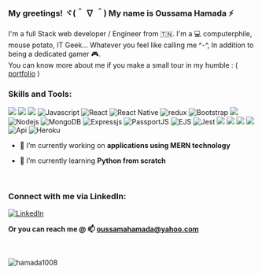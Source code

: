 ### My greetings! ヾ(＾ ∇ ＾) My name is Oussama Hamada ⚡️

I'm a full Stack web developer / Engineer from 🇹🇳. I'm a 💻 computerphile, mouse potato, IT Geek... Whatever you feel like calling me ^-^, In addition to being a dedicated gamer 🎮.
<br/>
You can know more about me if you make a small tour in my humble : ( [portfolio](https://oussamahamada.netlify.app//) )

<h3 >Skills and Tools:</h3>
<p>  
        <img src="https://img.shields.io/badge/-HTML5-E34F26?style=flat-square&logo=HTML5&logoColor=white"/>
        <img src="https://img.shields.io/badge/-CSS3-1572B6?style=flat-square&logo=CSS3&logoColor=white"/>
        <img src="https://img.shields.io/badge/SASS-hotpink.svg?style=flat-square&logo=SASS&logoColor=white"/>
        <img alt="Javascript" src="https://img.shields.io/badge/-Javascript-F7B93E?style=flat-square&logo=Javascript&logoColor=white" />
        <img alt="React" src="https://img.shields.io/badge/-React-8DD6F9?style=flat-square&logo=react&logoColor=white" />
        <img alt="React Native" src="https://img.shields.io/badge/react_native-%2320232a.svg?style=flat-square&logo=react&logoColor=%2361DAFB" />
        <img alt="redux" src="https://img.shields.io/badge/-Redux-764ABC?style=flat-square&logo=redux&logoColor=white" />
        <img alt="Bootstrap" src="https://img.shields.io/badge/-Bootstrap-8DD6F9?style=flat-square&logo=Bootstrap&logoColor=white" />
        <img src="https://img.shields.io/badge/-MATERIALUI-E34F26?style=flat-square&logo=MATERIALUI&logoColor=white"/>
        <img alt="Nodejs" src="https://img.shields.io/badge/-Nodejs-43853d?style=flat-square&logo=Node.js&logoColor=white" />
        <img alt="MongoDB" src="https://img.shields.io/badge/-MongoDB-13aa52?style=flat-square&logo=mongodb&logoColor=white" />
        <img alt="Expressjs" src="https://img.shields.io/badge/-Expressjs-CB3837?style=flat-square&logo=Express.js&logoColor=white" />
        <img alt="PassportJS" src="https://img.shields.io/badge/-PassportJS-E34F26?style=flat-square&logo=PassportJS&logoColor=white" />
        <img alt="EJS" src="https://img.shields.io/badge/-EJS-764ABC?style=flat-square&logo=EJS&logoColor=white" />
        <img alt="Jest" src="https://img.shields.io/badge/-jest-%23C21325?style=flat-square&logo=jest&logoColor=white" />
        <img src="https://img.shields.io/badge/-Visual%20Studio%20Code-23A9F2?style=flat-square&logo=Visual%20Studio%20Code&logoColor=white"/>
        <img src="https://img.shields.io/badge/-Github-181717?style=flat-square&logo=GitHub&logoColor=white"/>
        <img src="https://img.shields.io/badge/-Git-F44D27?style=flat-square&logo=Git&logoColor=white"/>
        <img src="https://img.shields.io/badge/-NPM-CB3837?style=flat-square&logo=NPM&logoColor=white"/>  
        <img alt="Api" src="https://img.shields.io/badge/-API-F7B93E?style=flat-square&logo=api&logoColor=white" />  
        <img alt="Heroku" src="https://img.shields.io/badge/-Heroku-430098?style=flat-square&logo=heroku&logoColor=white" />
</p>

- 🔭 I’m currently working on **applications using MERN technology**

- 🌱 I’m currently learning **Python from scratch**

<br/>

<h3 >Connect with me via LinkedIn:</h3>

 <a href="https://www.linkedin.com/in/oussama-hamada-a457571a3/" target="_blank">
    <img alt="LinkedIn" src="https://img.shields.io/badge/linkedin-%230077B5.svg?&style=for-the-badge&logo=linkedin&logoColor=white" />
  </a>
<br/>

**Or you can reach me @ 📫 oussamahamada@yahoo.com**

<br/>
<p><img  src="https://github-readme-stats.vercel.app/api/top-langs?username=hamada1008&show_icons=true&locale=en&layout=compact" alt="hamada1008" /></p>
